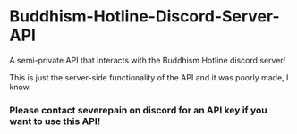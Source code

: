 # Buddhism-Hotline-Discord-Server-API
A semi-private API that interacts with the Buddhism Hotline discord server!


This is just the server-side functionality of the API and it was poorly made, I know.

### Please contact severepain on discord for an API key if you want to use this API!
